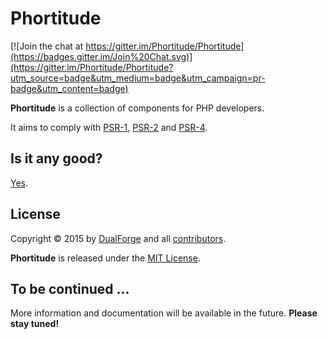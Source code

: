 # Phortitude

[![Join the chat at https://gitter.im/Phortitude/Phortitude](https://badges.gitter.im/Join%20Chat.svg)](https://gitter.im/Phortitude/Phortitude?utm_source=badge&utm_medium=badge&utm_campaign=pr-badge&utm_content=badge)

**Phortitude** is a collection of components for PHP developers.

It aims to comply with [PSR-1](http://www.php-fig.org/psr/psr-1), [PSR-2](http://www.php-fig.org/psr/psr-2) and
[PSR-4](http://www.php-fig.org/psr/psr-4).

## Is it any good?

[Yes](https://news.ycombinator.com/item?id=3067434).

## License

Copyright © 2015 by [DualForge](https://www.dualforge.com) and all
[contributors](https://github.com/phortitude/phortitude/graphs/contributors).

**Phortitude** is released under the [MIT License](LICENSE.md).

## To be continued ...

More information and documentation will be available in the future. **Please stay tuned!**
